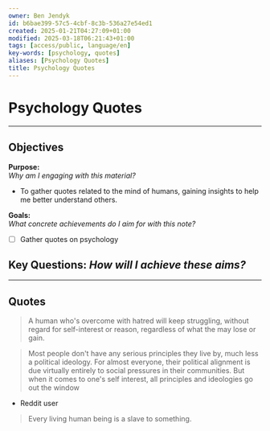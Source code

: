 ```yaml
---
owner: Ben Jendyk
id: b6bae399-57c5-4cbf-8c3b-536a27e54ed1
created: 2025-01-21T04:27:09+01:00
modified: 2025-03-18T06:21:43+01:00
tags: [access/public, language/en]
key-words: [psychology, quotes]
aliases: [Psychology Quotes]
title: Psychology Quotes
---
```


# Psychology Quotes

---

## Objectives

**Purpose:**  
*Why am I engaging with this material?*
- To gather quotes related to the mind of humans, gaining insights to help me better understand others.

**Goals:**  
*What concrete achievements do I aim for with this note?*
- [ ] Gather quotes on psychology

**Key Questions:**
*How will I achieve these aims?*
-

---

## Quotes

> A human who's overcome with hatred will keep struggling, without regard for self-interest or reason, regardless of what the may lose or gain.

> Most people don't have any serious principles they live by, much less a political ideology. For almost everyone, their political alignment is due virtually entirely to social pressures in their communities. But when it comes to one's self interest, all principles and ideologies go out the window  
- Reddit user

> Every living human being is a slave to something.

